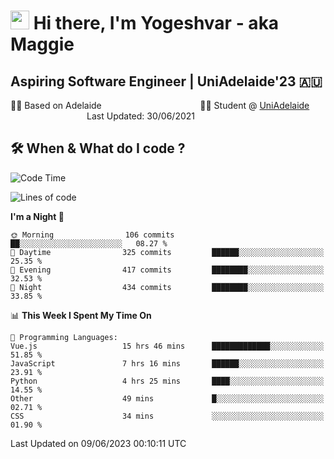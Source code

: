 <h1><img src="https://emojis.slackmojis.com/emojis/images/1531849430/4246/blob-sunglasses.gif?1531849430" width="30"/> Hi there, I'm Yogeshvar - aka Maggie</h1>

## Aspiring Software Engineer | UniAdelaide'23 🇦🇺  
🏂🏻  Based on Adelaide &nbsp;&nbsp;&nbsp;&nbsp;&nbsp;&nbsp;&nbsp;&nbsp;&nbsp;&nbsp;&nbsp;&nbsp;&nbsp;&nbsp;&nbsp;&nbsp;&nbsp;&nbsp;&nbsp;&nbsp;&nbsp;&nbsp;&nbsp;&nbsp;&nbsp;&nbsp;&nbsp;&nbsp;&nbsp;&nbsp;&nbsp;&nbsp;&nbsp;&nbsp;&nbsp;&nbsp;&nbsp;&nbsp;&nbsp;👨‍💻 Student @ [UniAdelaide](https://www.adelaide.edu.au)   &nbsp;&nbsp;&nbsp;&nbsp;&nbsp;&nbsp;&nbsp;&nbsp;&nbsp;&nbsp;&nbsp;&nbsp;&nbsp;&nbsp;&nbsp;&nbsp;&nbsp;&nbsp;&nbsp;&nbsp;&nbsp;&nbsp;&nbsp;&nbsp;&nbsp;&nbsp;&nbsp;&nbsp;&nbsp;&nbsp;&nbsp;Last Updated: 30/06/2021

## 🛠 When & What do I code ?  

<!--START_SECTION:waka-->
![Code Time](http://img.shields.io/badge/Code%20Time-2%2C251%20hrs%2054%20mins-blue)

![Lines of code](https://img.shields.io/badge/From%20Hello%20World%20I%27ve%20Written-4.2%20million%20lines%20of%20code-blue)

**I'm a Night 🦉** 

```text
🌞 Morning                106 commits         ██░░░░░░░░░░░░░░░░░░░░░░░   08.27 % 
🌆 Daytime                325 commits         ██████░░░░░░░░░░░░░░░░░░░   25.35 % 
🌃 Evening                417 commits         ████████░░░░░░░░░░░░░░░░░   32.53 % 
🌙 Night                  434 commits         ████████░░░░░░░░░░░░░░░░░   33.85 % 
```


📊 **This Week I Spent My Time On** 

```text
💬 Programming Languages: 
Vue.js                   15 hrs 46 mins      █████████████░░░░░░░░░░░░   51.85 % 
JavaScript               7 hrs 16 mins       ██████░░░░░░░░░░░░░░░░░░░   23.91 % 
Python                   4 hrs 25 mins       ████░░░░░░░░░░░░░░░░░░░░░   14.55 % 
Other                    49 mins             █░░░░░░░░░░░░░░░░░░░░░░░░   02.71 % 
CSS                      34 mins             ░░░░░░░░░░░░░░░░░░░░░░░░░   01.90 % 
```


 Last Updated on 09/06/2023 00:10:11 UTC
<!--END_SECTION:waka-->
